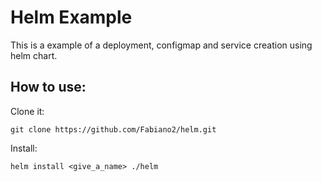 # Helm Example
This is a example of a deployment, configmap and service creation using helm chart.

## How to use:

Clone it:

` git clone https://github.com/Fabiano2/helm.git `

Install:

``` helm install <give_a_name> ./helm ```
